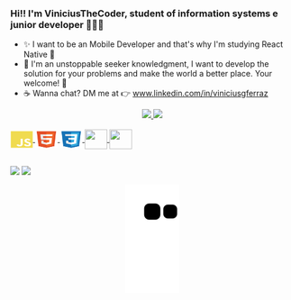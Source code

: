 ### Hi!! I'm ViniciusTheCoder, student of information systems e junior developer  🤟😎🤟

- ✨ I want to be an Mobile Developer and that's why I'm studying React Native 📱
- 🌌 I'm an unstoppable seeker knowledgment, I want to develop the solution for your problems and make the world a better place. Your welcome! 🤙
- ☕ Wanna chat? DM me at 👉 www.linkedin.com/in/viniciusgferraz

<div align="center">
  <a href="https://github.com/ViniciusTheCoder">
  <img height="180em" src="https://github-readme-stats.vercel.app/api?username=ViniciusTheCoder&show_icons=true&theme=cobalt&include_all_commits=true&count_private=true"/>
  <img height="180em" src="https://github-readme-stats.vercel.app/api/top-langs/?username=ViniciusTheCoder&layout=compact&langs_count=7&theme=cobalt"/>
</div>
 
<div style="display: inline_block"><br>
  <img align="center" alt="Rafa-Js" height="30" width="40" src="https://raw.githubusercontent.com/devicons/devicon/master/icons/javascript/javascript-plain.svg">
  <img align="center" alt="Rafa-HTML" height="30" width="40" src="https://raw.githubusercontent.com/devicons/devicon/master/icons/html5/html5-original.svg">
  <img align="center" alt="Rafa-CSS" height="30" width="40" src="https://raw.githubusercontent.com/devicons/devicon/master/icons/css3/css3-original.svg">
  <img align="center" height="35" width="40" src="https://cdn.jsdelivr.net/gh/devicons/devicon/icons/react/react-original.svg" />
  <img align="center" height="35" width="40" src="https://cdn.jsdelivr.net/gh/devicons/devicon/icons/typescript/typescript-original.svg" />
          
                    
</div>
  
##
  
<div>
  <a href = "mailto:vinigurskiferraz@gmail.com"><img src="https://img.shields.io/badge/-Gmail-%23333?style=for-the-badge&logo=gmail&logoColor=white" target="_blank"></a>
  <a href="https://www.linkedin.com/public-profile/settings?trk=d_flagship3_profile_self_view_public_profile" target="_blank"><img src="https://img.shields.io/badge/-LinkedIn-%230077B5?style=for-the-badge&logo=linkedin&logoColor=white" target="_blank"></a>  
  
</div> 
  
  <div align="center">
    
  ![Snake animation](https://github.com/ViniciusTheCoder/ViniciusTheCoder/blob/output/github-contribution-grid-snake.svg)
    
  </div>

